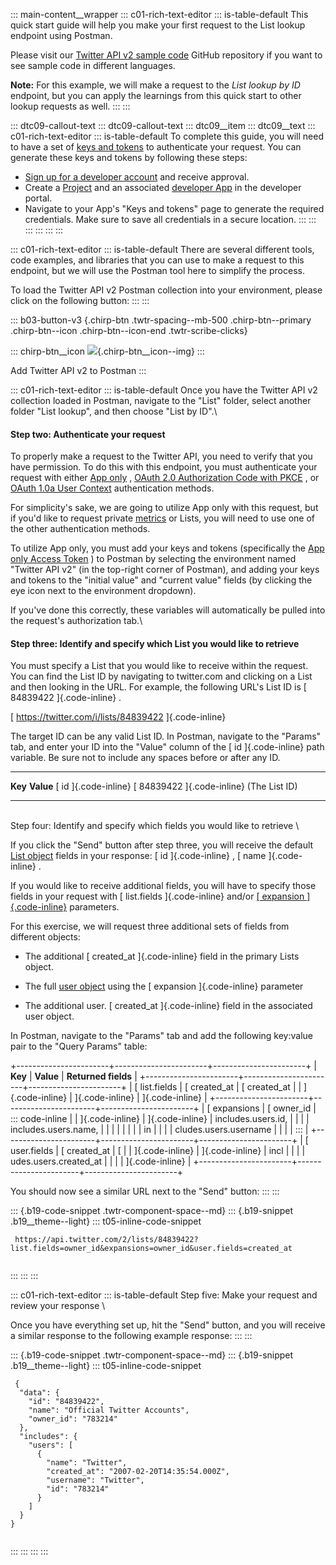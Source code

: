 ::: main-content__wrapper
::: c01-rich-text-editor
::: is-table-default
This quick start guide will help you make your first request to the List
lookup endpoint using Postman.

Please visit our [Twitter API v2 sample
code](https://github.com/twitterdev/Twitter-API-v2-sample-code) GitHub
repository if you want to see sample code in different languages.

**Note:** For this example, we will make a request to the *List lookup
by ID* endpoint, but you can apply the learnings from this quick start
to other lookup requests as well.
:::
:::

::: dtc09-callout-text
::: dtc09-callout-text
::: dtc09__item
::: dtc09__text
::: c01-rich-text-editor
::: is-table-default
To complete this guide, you will need to have a set of [keys and
tokens](/en/docs/authentication) to authenticate your request. You can
generate these keys and tokens by following these steps:

-   [Sign up for a developer account](/en/apply-for-access) and receive
    approval.
-   Create a [Project](/en/docs/projects) and an associated [developer
    App](/en/docs/apps) in the developer portal.
-   Navigate to your App\'s "Keys and tokens" page to generate the
    required credentials. Make sure to save all credentials in a secure
    location.
:::
:::
:::
:::
:::
:::

::: c01-rich-text-editor
::: is-table-default
There are several different tools, code examples, and libraries that you
can use to make a request to this endpoint, but we will use the Postman
tool here to simplify the process.

To load the Twitter API v2 Postman collection into your environment,
please click on the following button:
:::
:::

::: b03-button-v3
[](https://t.co/twitter-api-postman){.chirp-btn .twtr-spacing--mb-500
.chirp-btn--primary .chirp-btn--icon .chirp-btn--icon-end
.twtr-scribe-clicks}

::: chirp-btn__icon
![](https://cdn.cms-twdigitalassets.com/content/dam/developer-twitter/m1_vnext/carat.svg){.chirp-btn__icon--img}
:::

Add Twitter API v2 to Postman
:::

::: c01-rich-text-editor
::: is-table-default
Once you have the Twitter API v2 collection loaded in Postman, navigate
to the "List" folder, select another folder "List lookup", and then
choose \"List by ID\".\

#### Step two: Authenticate your request

To properly make a request to the Twitter API, you need to verify that
you have permission. To do this with this endpoint, you must
authenticate your request with either [App
only](/en/docs/authentication/oauth-2-0/application-only) , [OAuth 2.0
Authorization Code with
PKCE](/en/docs/authentication/oauth-2-0/authorization-code) , or [OAuth
1.0a User Context](/en/docs/authentication/oauth-1-0a) authentication
methods.

For simplicity\'s sake, we are going to utilize App only with this
request, but if you\'d like to request private
[metrics](/en/docs/twitter-api/metrics) or Lists, you will need to use
one of the other authentication methods.

To utilize App only, you must add your keys and tokens (specifically the
[App only Access Token](/en/docs/authentication/oauth-2-0/bearer-tokens)
) to Postman by selecting the environment named "Twitter API v2" (in the
top-right corner of Postman), and adding your keys and tokens to the
\"initial value\" and \"current value\" fields (by clicking the eye icon
next to the environment dropdown).

If you\'ve done this correctly, these variables will automatically be
pulled into the request\'s authorization tab.\

#### Step three: Identify and specify which List you would like to retrieve

You must specify a List that you would like to receive within the
request. You can find the List ID by navigating to twitter.com and
clicking on a List and then looking in the URL. For example, the
following URL\'s List ID is [ 84839422 ]{.code-inline} .

[ https://twitter.com/i/lists/84839422 ]{.code-inline}

The target ID can be any valid List ID. In Postman, navigate to the
\"Params\" tab, and enter your ID into the \"Value\" column of the [ id
]{.code-inline} path variable. Be sure not to include any spaces before
or after any ID.

  ---------------------- ------------------------------------------
  **Key**                **Value**
  [ id ]{.code-inline}   [ 84839422 ]{.code-inline} (The List ID)
  ---------------------- ------------------------------------------

\
Step four: Identify and specify which fields you would like to retrieve
\

If you click the \"Send\" button after step three, you will receive the
default [List
object](/en/docs/twitter-api/data-dictionary/object-model/lists) fields
in your response: [ id ]{.code-inline} , [ name ]{.code-inline} .

If you would like to receive additional fields, you will have to specify
those fields in your request with [ list.fields ]{.code-inline} and/or
[[ expansion
]{.code-inline}](https://developer.twitter.com/en/docs/twitter-api/data-dictionary/introduction/expansions)
parameters.

For this exercise, we will request three additional sets of fields from
different objects:

-   The additional [ created_at ]{.code-inline} field in the primary
    Lists object.

-   The full [user
    object](https://developer.twitter.com/en/docs/twitter-api/data-dictionary/object-model/user)
    using the [ expansion ]{.code-inline} parameter

-   The additional user. [ created_at ]{.code-inline} field in the
    associated user object.

In Postman, navigate to the \"Params\" tab and add the following
key:value pair to the \"Query Params\" table:

+-----------------------+-----------------------+-----------------------+
| **Key**               | **Value**             | **Returned fields**   |
+-----------------------+-----------------------+-----------------------+
| [ list.fields         | [ created_at          | [ created_at          |
| ]{.code-inline}       | ]{.code-inline}       | ]{.code-inline}       |
+-----------------------+-----------------------+-----------------------+
| [ expansions          | [ owner_id            | ::: code-inline       |
| ]{.code-inline}       | ]{.code-inline}       | includes.users.id,    |
|                       |                       | includes.users.name,  |
|                       |                       |                       |
|                       |                       | in                    |
|                       |                       | cludes.users.username |
|                       |                       | :::                   |
+-----------------------+-----------------------+-----------------------+
| [ user.fields         | [ created_at          | [                     |
| ]{.code-inline}       | ]{.code-inline}       | incl                  |
|                       |                       | udes.users.created_at |
|                       |                       | ]{.code-inline}       |
+-----------------------+-----------------------+-----------------------+

You should now see a similar URL next to the "Send" button:
:::
:::

::: {.b19-code-snippet .twtr-component-space--md}
::: {.b19-snippet .b19__theme--light}
::: t05-inline-code-snippet
``` {.t05__pre--with-button .t05__pre--wrap-text}
 https://api.twitter.com/2/lists/84839422?list.fields=owner_id&expansions=owner_id&user.fields=created_at
    
```
:::
:::
:::

::: c01-rich-text-editor
::: is-table-default
Step five: Make your request and review your response \

Once you have everything set up, hit the \"Send\" button, and you will
receive a similar response to the following example response:
:::
:::

::: {.b19-code-snippet .twtr-component-space--md}
::: {.b19-snippet .b19__theme--light}
::: t05-inline-code-snippet
``` {.line-numbers .t05__pre--with-button}
 {
  "data": {
    "id": "84839422",
    "name": "Official Twitter Accounts",
    "owner_id": "783214"
  },
  "includes": {
    "users": [
      {
        "name": "Twitter",
        "created_at": "2007-02-20T14:35:54.000Z",
        "username": "Twitter",
        "id": "783214"
      }
    ]
  }
}
    
```
:::
:::
:::
:::
